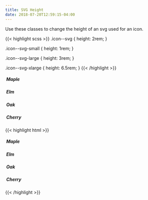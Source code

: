 ```yaml
---
title: SVG Height
date: 2018-07-20T12:59:15-04:00
---
```


Use these classes to change the height of an svg used for an icon.

<div class="mt-3 mb-4">
{{< highlight scss >}}
.icon--svg {
  height: 2rem;
}

.icon--svg-small {
  height: 1rem;
}

.icon--svg-large {
  height: 3rem;
}

.icon--svg-xlarge {
  height: 6.5rem;
}
{{< /highlight >}}
</div>

<div class="block-container mobile-up-2 tablet-up-4">
    <div class="block">
        <h5 class="flex--center-content my-3">
        <img class="icon--svg mr-2" src="/images/getting-started.svg" alt="">
        Maple
        </h5>
    </div>
    <div class="block">
        <h5 class="flex--center-content my-3">
        <img class="icon--svg mr-2" src="/images/notes.svg" alt="">
        Elm
        </h5>
    </div>
    <div class="block">
        <h5 class="flex--center-content my-3">
        <img class="icon--svg mr-2" src="/images/mixins.svg" alt="">
        Oak
        </h5>
    </div>
    <div class="block">
        <h5 class="flex--center-content my-3">
        <img class="icon--svg mr-2" src="/images/print.svg" alt="">
        Cherry
        </h5>
    </div>
</div>

<div class="mt-3 mb-4">
{{< highlight html >}}
<div class="block-container mobile-up-2 tablet-up-4">
    <div class="block">
        <h5 class="flex--center-content my-3">
        <img class="icon--svg mr-2" src="/images/getting-started.svg" alt="">
        Maple
        </h5>
    </div>
    <div class="block">
        <h5 class="flex--center-content my-3">
        <img class="icon--svg mr-2" src="/images/notes.svg" alt="">
        Elm
        </h5>
    </div>
    <div class="block">
        <h5 class="flex--center-content my-3">
        <img class="icon--svg mr-2" src="/images/mixins.svg" alt="">
        Oak
        </h5>
    </div>
    <div class="block">
        <h5 class="flex--center-content my-3">
        <img class="icon--svg mr-2" src="/images/print.svg" alt="">
        Cherry
        </h5>
    </div>
</div>
{{< /highlight >}}
</div>
